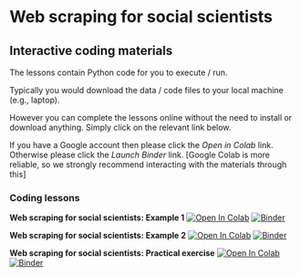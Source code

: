 # Web scraping for social scientists

## Interactive coding materials

The lessons contain Python code for you to execute / run.

Typically you would download the data / code files to your local machine (e.g., laptop).

However you can complete the lessons online without the need to install or download anything. Simply click on the relevant link below.

If you have a Google account then please click the *Open in Colab* link. Otherwise please click the *Launch Binder* link. [Google Colab is more reliable, so we strongly recommend interacting with the materials through this]

### Coding lessons

**Web scraping for social scientists: Example 1** [![Open In Colab](https://colab.research.google.com/assets/colab-badge.svg)](https://colab.research.google.com/github/DiarmuidM/ncrm-web-scraping-for-social-scientists-2023/blob/main/code/ncrm-web-scraping-example-1-2023-06-06.ipynb) [![Binder](https://mybinder.org/badge_logo.svg)](https://mybinder.org/v2/gh/DiarmuidM/ncrm-web-scraping-for-social-scientists-2023/HEAD?labpath=code%2Fncrm-web-scraping-example-1-2023-06-06.ipynb)

**Web scraping for social scientists: Example 2** [![Open In Colab](https://colab.research.google.com/assets/colab-badge.svg)](https://colab.research.google.com/github/DiarmuidM/ncrm-web-scraping-for-social-scientists-2023/blob/main/code/ncrm-web-scraping-example-2-2023-06-06.ipynb) [![Binder](https://mybinder.org/badge_logo.svg)](https://mybinder.org/v2/gh/DiarmuidM/ncrm-web-scraping-for-social-scientists-2023/HEAD?labpath=code%2Fncrm-web-scraping-example-2-2023-06-06.ipynb)

**Web scraping for social scientists: Practical exercise** [![Open In Colab](https://colab.research.google.com/assets/colab-badge.svg)](https://colab.research.google.com/github/DiarmuidM/ncrm-web-scraping-for-social-scientists-2023/blob/main/code/ncrm-web-scraping-practical-exercise-2023-06-06.ipynb) [![Binder](https://mybinder.org/badge_logo.svg)](https://mybinder.org/v2/gh/DiarmuidM/ncrm-web-scraping-for-social-scientists-2023/HEAD?labpath=code%2Fncrm-web-scraping-practical-exercise-2023-06-06.ipynb)